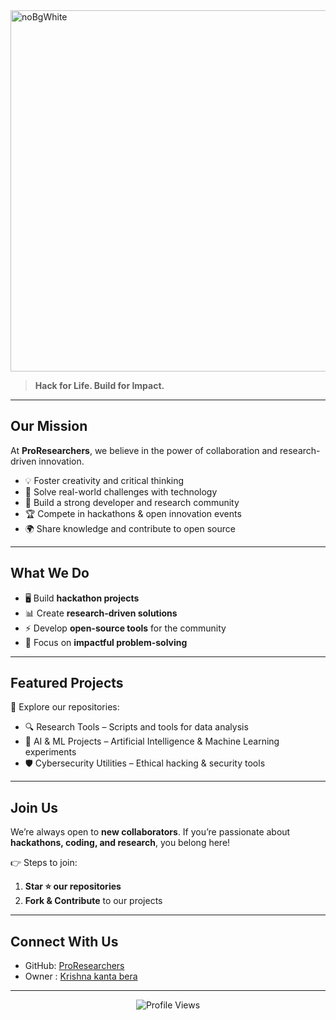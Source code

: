  
<img width="3163" height="578" alt="noBgWhite" src="https://github.com/user-attachments/assets/58ea6689-c0df-4118-8f96-5af24d9c43ce" />


> **Hack for Life. Build for Impact.**  

---

##  Our Mission  
At **ProResearchers**, we believe in the power of collaboration and research-driven innovation.  

- 💡 Foster creativity and critical thinking  
- 🔬 Solve real-world challenges with technology  
- 🤝 Build a strong developer and research community  
- 🏆 Compete in hackathons & open innovation events  
- 🌍 Share knowledge and contribute to open source  

---

##  What We Do  
- 🖥️ Build **hackathon projects**  
- 📊 Create **research-driven solutions**  
- ⚡ Develop **open-source tools** for the community  
- 🎯 Focus on **impactful problem-solving**  

---

##  Featured Projects  
🔗 Explore our repositories:  

- 🔍 Research Tools – Scripts and tools for data analysis  
- 🤖 AI & ML Projects – Artificial Intelligence & Machine Learning experiments  
- 🛡️ Cybersecurity Utilities – Ethical hacking & security tools  

---

## Join Us  
We’re always open to **new collaborators**. If you’re passionate about **hackathons, coding, and research**, you belong here!  

👉 Steps to join:  
1. **Star ⭐ our repositories**  
2. **Fork & Contribute** to our projects  

---

## Connect With Us  
-  GitHub: [ProResearchers](https://github.com/Pro-Researchers)
- Owner : [Krishna kanta bera](https://github.com/krishnaKanta2008)
---
 
<p align="center">
  <img src="https://komarev.com/ghpvc/?username=Pro-Researchers&label=PROFILE+VIEWS" alt="Profile Views"/>
</p>
